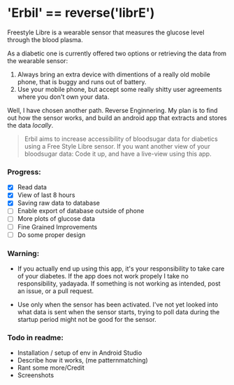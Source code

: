 # 'Erbil' == reverse('librE')

Freestyle Libre is a wearable sensor that measures the glucose level through the blood plasma.

As a diabetic one is currently offered two options or retrieving the data from the wearable sensor: 

1. Always bring an extra device with dimentions of a really old mobile phone, that is buggy and runs out of battery. 
2. Use your mobile phone, but accept some really shitty user agreements where you don't own your data.

Well, I have chosen another path. Reverse Enginnering. My plan is to find out how the sensor works, and build an android app that extracts and stores the data _locally_.  

> Erbil aims to increase accessibility of bloodsugar data for diabetics using a Free Style Libre sensor. If you want another view of your bloodsugar data: Code it up, and have a live-view using this app.

### Progress:
- [x] Read data
- [x] View of last 8 hours
- [x] Saving raw data to database
- [ ] Enable export of database outside of phone
- [ ] More plots of glucose data
- [ ] Fine Grained Improvements
- [ ] Do some proper design

### Warning:
- If you actually end up using this app, it's your responsibility to take care of your diabetes. If the app does not work propely I take no responsibility, yadayada. If something is not working as intended, post an issue, or a pull request.

- Use only when the sensor has been activated. I've not yet looked into what data is sent when the sensor starts, trying to poll data during the startup period might not be good for the sensor.


### Todo in readme:
- Installation / setup of env in Android Studio
- Describe how it works, (me patternmatching)
- Rant some more/Credit
- Screenshots